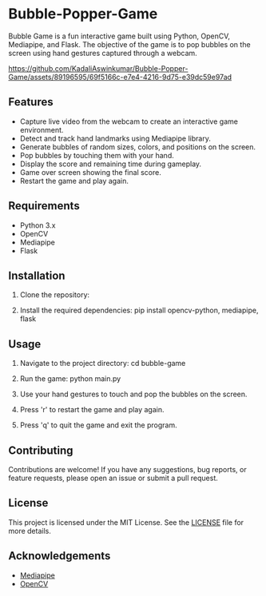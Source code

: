 # Bubble-Popper-Game

Bubble Game is a fun interactive game built using Python, OpenCV, Mediapipe, and Flask. The objective of the game is to pop bubbles on the screen using hand gestures captured through a webcam.


https://github.com/KadaliAswinkumar/Bubble-Popper-Game/assets/89196595/69f5166c-e7e4-4216-9d75-e39dc59e97ad


## Features

- Capture live video from the webcam to create an interactive game environment.
- Detect and track hand landmarks using Mediapipe library.
- Generate bubbles of random sizes, colors, and positions on the screen.
- Pop bubbles by touching them with your hand.
- Display the score and remaining time during gameplay.
- Game over screen showing the final score.
- Restart the game and play again.

## Requirements

- Python 3.x
- OpenCV
- Mediapipe
- Flask

## Installation

1. Clone the repository:

2. Install the required dependencies: pip install opencv-python, mediapipe, flask

## Usage

1. Navigate to the project directory: cd bubble-game

2. Run the game: python main.py

3. Use your hand gestures to touch and pop the bubbles on the screen.

4. Press 'r' to restart the game and play again.

5. Press 'q' to quit the game and exit the program.

## Contributing

Contributions are welcome! If you have any suggestions, bug reports, or feature requests, please open an issue or submit a pull request.

## License

This project is licensed under the MIT License. See the [LICENSE](LICENSE) file for more details.

## Acknowledgements

- [Mediapipe](https://google.github.io/mediapipe/)
- [OpenCV](https://opencv.org/)


  
   

